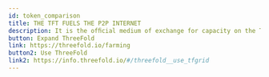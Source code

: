 ```yaml
---
id: token_comparison
title: THE TFT FUELS THE P2P INTERNET
description: It is the ofﬁcial medium of exchange for capacity on the ThreeFold Grid.
button: Expand ThreeFold 
link: https://threefold.io/farming
button2: Use ThreeFold
link2: https://info.threefold.io/#/threefold__use_tfgrid
---
```


